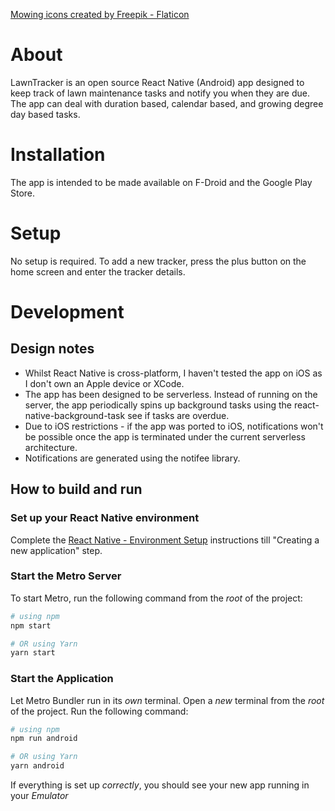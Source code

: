 <a href="https://www.flaticon.com/free-icons/mowing" title="mowing icons">Mowing icons created by Freepik - Flaticon</a>

# About

LawnTracker is an open source React Native (Android) app designed to keep track of lawn maintenance tasks and notify you when they are due. The app can deal with duration based, calendar based, and growing degree day based tasks.

# Installation

The app is intended to be made available on F-Droid and the Google Play Store.

# Setup

No setup is required. To add a new tracker, press the plus button on the home screen and enter the tracker details.

# Development

## Design notes

- Whilst React Native is cross-platform, I haven't tested the app on iOS as I don't own an Apple device or XCode.
- The app has been designed to be serverless.
  Instead of running on the server, the app periodically spins up background tasks using the react-native-background-task see if tasks are overdue.
- Due to iOS restrictions - if the app was ported to iOS, notifications won't be possible once the app is terminated under the current serverless architecture.
- Notifications are generated using the notifee library.

## How to build and run

### Set up your React Native environment

Complete the [React Native - Environment Setup](https://reactnative.dev/docs/environment-setup) instructions till "Creating a new application" step.

### Start the Metro Server

To start Metro, run the following command from the _root_ of the project:

```bash
# using npm
npm start

# OR using Yarn
yarn start
```

### Start the Application

Let Metro Bundler run in its _own_ terminal. Open a _new_ terminal from the _root_ of the project. Run the following command:

```bash
# using npm
npm run android

# OR using Yarn
yarn android
```

If everything is set up _correctly_, you should see your new app running in your _Emulator_
